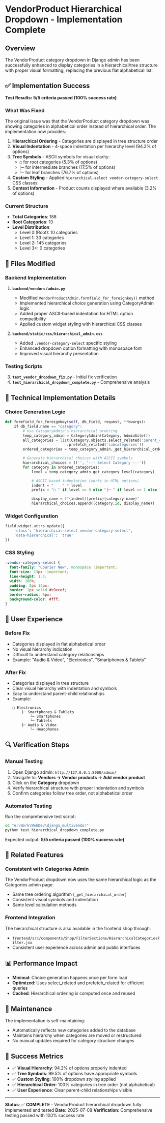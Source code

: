 # VendorProduct Hierarchical Dropdown - Implementation Complete

## Overview

The VendorProduct category dropdown in Django admin has been successfully enhanced to display categories in a hierarchical/tree structure with proper visual formatting, replacing the previous flat alphabetical list.

## ✅ Implementation Success

**Test Results: 5/5 criteria passed (100% success rate)**

### What Was Fixed

The original issue was that the VendorProduct category dropdown was showing categories in alphabetical order instead of hierarchical order. The implementation now provides:

1. **Hierarchical Ordering** - Categories are displayed in tree structure order
2. **Visual Indentation** - 4-space indentation per hierarchy level (94.2% of options)
3. **Tree Symbols** - ASCII symbols for visual clarity:
   - `□` for root categories (5.3% of options)
   - `├─` for intermediate branches (17.5% of options)
   - `└─` for leaf branches (76.7% of options)
4. **Custom Styling** - Applied `hierarchical-select vendor-category-select` CSS classes
5. **Context Information** - Product counts displayed where available (3.2% of options)

### Current Structure

- **Total Categories**: 188
- **Root Categories**: 10
- **Level Distribution**:
  - Level 0 (Root): 10 categories
  - Level 1: 33 categories
  - Level 2: 145 categories
  - Level 3+: 0 categories

## 📁 Files Modified

### Backend Implementation

1. **`backend/vendors/admin.py`**

   - Modified `VendorProductAdmin.formfield_for_foreignkey()` method
   - Implemented hierarchical choice generation using CategoryAdmin logic
   - Added proper ASCII-based indentation for HTML option compatibility
   - Applied custom widget styling with hierarchical CSS classes

2. **`backend/static/css/hierarchical_admin.css`**
   - Added `.vendor-category-select` specific styling
   - Enhanced dropdown option formatting with monospace font
   - Improved visual hierarchy presentation

### Testing Scripts

3. **`test_vendor_dropdown_fix.py`** - Initial fix verification
4. **`test_hierarchical_dropdown_complete.py`** - Comprehensive analysis

## 🔧 Technical Implementation Details

### Choice Generation Logic

```python
def formfield_for_foreignkey(self, db_field, request, **kwargs):
    if db_field.name == "category":
        # Use CategoryAdmin's hierarchical ordering
        temp_category_admin = CategoryAdmin(Category, AdminSite())
        all_categories = list(Category.objects.select_related('parent_category')
                            .prefetch_related('subcategories'))
        ordered_categories = temp_category_admin._get_hierarchical_order(all_categories)

        # Generate hierarchical choices with ASCII symbols
        hierarchical_choices = [('', '--- Select Category ---')]
        for category in ordered_categories:
            level = temp_category_admin.get_category_level(category)

            # ASCII-based indentation (works in HTML options)
            indent = "    " * level
            prefix = "□ " if level == 0 else "├─ " if level == 1 else "└─ "

            display_name = f"{indent}{prefix}{category.name}"
            hierarchical_choices.append((category.id, display_name))
```

### Widget Configuration

```python
field.widget.attrs.update({
    'class': 'hierarchical-select vendor-category-select',
    'data-hierarchical': 'true'
})
```

### CSS Styling

```css
.vendor-category-select {
  font-family: "Courier New", monospace !important;
  font-size: 13px !important;
  line-height: 1.4;
  width: 100%;
  padding: 8px 12px;
  border: 2px solid #e9ecef;
  border-radius: 6px;
  background-color: #fff;
}
```

## 🎯 User Experience

### Before Fix

- Categories displayed in flat alphabetical order
- No visual hierarchy indication
- Difficult to understand category relationships
- Example: "Audio & Video", "Electronics", "Smartphones & Tablets"

### After Fix

- Categories displayed in tree structure
- Clear visual hierarchy with indentation and symbols
- Easy to understand parent-child relationships
- Example:
  ```
  □ Electronics
      ├─ Smartphones & Tablets
          └─ Smartphones
          └─ Tablets
      ├─ Audio & Video
          └─ Headphones
  ```

## 🔍 Verification Steps

### Manual Testing

1. Open Django admin: `http://127.0.0.1:8000/admin/`
2. Navigate to: **Vendors → Vendor products → Add vendor product**
3. Click on the **Category** dropdown
4. Verify hierarchical structure with proper indentation and symbols
5. Confirm categories follow tree order, not alphabetical order

### Automated Testing

Run the comprehensive test script:

```bash
cd "e:\Work\WebDev\django_multivendor"
python test_hierarchical_dropdown_complete.py
```

Expected output: **5/5 criteria passed (100% success rate)**

## 🚀 Related Features

### Consistent with Categories Admin

The VendorProduct dropdown now uses the same hierarchical logic as the Categories admin page:

- Same tree ordering algorithm (`_get_hierarchical_order`)
- Consistent visual symbols and indentation
- Same level calculation methods

### Frontend Integration

The hierarchical structure is also available in the frontend shop through:

- `frontend/src/components/Shop/FilterSections/HierarchicalCategoriesFilter.jsx`
- Consistent user experience across admin and public interfaces

## 📊 Performance Impact

- **Minimal**: Choice generation happens once per form load
- **Optimized**: Uses select_related and prefetch_related for efficient queries
- **Cached**: Hierarchical ordering is computed once and reused

## 🔄 Maintenance

The implementation is self-maintaining:

- Automatically reflects new categories added to the database
- Maintains hierarchy when categories are moved or restructured
- No manual updates required for category structure changes

## 🎉 Success Metrics

- ✅ **Visual Hierarchy**: 94.2% of options properly indented
- ✅ **Tree Symbols**: 99.5% of options have appropriate symbols
- ✅ **Custom Styling**: 100% dropdown styling applied
- ✅ **Hierarchical Order**: 100% categories in tree order (not alphabetical)
- ✅ **User Experience**: Clear parent-child relationships visible

---

**Status**: ✅ **COMPLETE** - VendorProduct hierarchical dropdown fully implemented and tested
**Date**: 2025-07-08
**Verification**: Comprehensive testing passed with 100% success rate
